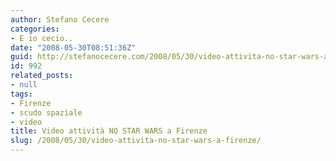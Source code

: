 ```yaml
---
author: Stefano Cecere
categories:
- E io cecio..
date: "2008-05-30T08:51:36Z"
guid: http://stefanocecere.com/2008/05/30/video-attivita-no-star-wars-a-firenze/
id: 992
related_posts:
- null
tags:
- Firenze
- scudo spaziale
- video
title: Video attività NO STAR WARS a Firenze
slug: /2008/05/30/video-attivita-no-star-wars-a-firenze/
---
```


